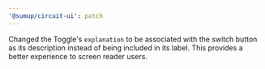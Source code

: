 ```yaml
---
'@sumup/circuit-ui': patch
---
```


Changed the Toggle's `explanation` to be associated with the switch button as its description instead of being included in its label. This provides a better experience to screen reader users.
